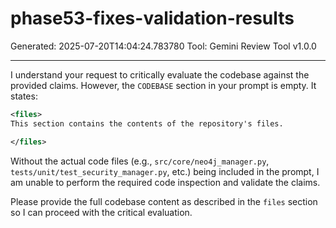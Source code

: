 # phase53-fixes-validation-results
Generated: 2025-07-20T14:04:24.783780
Tool: Gemini Review Tool v1.0.0

---

I understand your request to critically evaluate the codebase against the provided claims. However, the `CODEBASE` section in your prompt is empty. It states:

```xml
<files>
This section contains the contents of the repository's files.

</files>
```

Without the actual code files (e.g., `src/core/neo4j_manager.py`, `tests/unit/test_security_manager.py`, etc.) being included in the prompt, I am unable to perform the required code inspection and validate the claims.

Please provide the full codebase content as described in the `files` section so I can proceed with the critical evaluation.